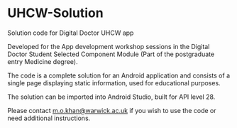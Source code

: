 # UHCW-Solution
Solution code for Digital Doctor UHCW app

Developed for the App development workshop sessions in the Digital Doctor Student Selected Component Module (Part of the postgraduate entry Medicine degree).

The code is a complete solution for an Android application and consists of a single page displaying static information, used for educational purposes.

The solution can be imported into Android Studio, built for API level 28. 

Please contact m.o.khan@warwick.ac.uk if you wish to use the code or need additional instructions.
